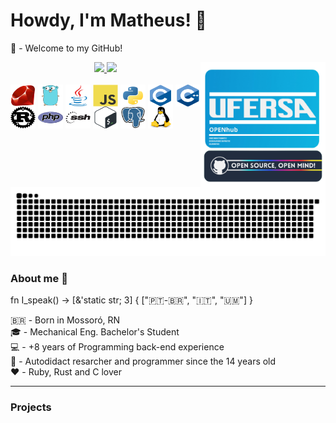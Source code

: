 # Howdy, I'm Matheus! 👋

🚀 - Welcome to my GitHub!

<div align="center">
  
  <a href="https://github.com/fasmagoric"  align="left">
    <img height="150em" src="https://github-readme-stats.vercel.app/api?username=fasmagoric&show_icons=true&theme=nightowl&include_all_commits=true&count_private=true" />
    <img height="150em" src="https://github-readme-stats.vercel.app/api/top-langs/?username=fasmagoric&layout=compact&langs_count=7&theme=nightowl"  />
  </a> 
    <img height="200em" src="https://raw.githubusercontent.com/fasmagoric/fasmagoric/refs/heads/main/UFERSA_OPENhub.png" align="right"/>

</div>

<div style="display: inline_block"><br>
  <img align="center" alt="Ruby" height="35" width="40" src="https://raw.githubusercontent.com/devicons/devicon/refs/heads/master/icons/ruby/ruby-original.svg">
  <img align="center" alt="Go" height="35" width="40" src="https://raw.githubusercontent.com/devicons/devicon/refs/heads/master/icons/go/go-original.svg">
  <img align="center" alt="Java" height="35" width="40" src="https://raw.githubusercontent.com/devicons/devicon/refs/heads/master/icons/java/java-original.svg">
  <img align="center" alt="JS" height="35" width="40" src="https://raw.githubusercontent.com/devicons/devicon/refs/heads/master/icons/javascript/javascript-original.svg">
  <img align="center" alt="Python" height="35" width="40" src="https://raw.githubusercontent.com/devicons/devicon/master/icons/python/python-original.svg">
  <img align="center" alt="C" height="35" width="40" src="https://raw.githubusercontent.com/devicons/devicon/refs/heads/master/icons/c/c-original.svg">
  <img align="center" alt="Cpp" height="35" width="40" src="https://raw.githubusercontent.com/devicons/devicon/refs/heads/master/icons/cplusplus/cplusplus-original.svg">
  <img align="center" alt="Rustuwu" height="35" width="40" src="https://raw.githubusercontent.com/devicons/devicon/refs/heads/master/icons/rust/rust-original.svg">
  <img align="center" alt="Php" height="35" width="40" src="https://raw.githubusercontent.com/devicons/devicon/refs/heads/master/icons/php/php-original.svg">
  <img align="center" alt="ssh" height="35" width="40" src="https://raw.githubusercontent.com/devicons/devicon/refs/heads/master/icons/ssh/ssh-original-wordmark.svg">
  <img align="center" alt="bash" height="35" width="40" src="https://raw.githubusercontent.com/devicons/devicon/refs/heads/master/icons/bash/bash-original.svg">
  <img align="center" alt="postgres" height="35" width="40" src="https://raw.githubusercontent.com/devicons/devicon/refs/heads/master/icons/postgresql/postgresql-original.svg">
  <img align="center" alt="THELinux" height="35" width="40" src="https://raw.githubusercontent.com/devicons/devicon/refs/heads/master/icons/linux/linux-original.svg">
  <p align="center">
    <img src="https://raw.githubusercontent.com/fasmagoric/fasmagoric/refs/heads/main/github-contribution-grid-snake.svg" target="_blank" alt="Snake animation">  
  </p>

</div>


### About me 🫠

fn I_speak() -> [&'static str; 3] { ["🇵🇹-🇧🇷", "🇮🇹", "🇺🇲"] }

🇧🇷 - Born in Mossoró, RN <br>
🎓 - Mechanical Eng. Bachelor's Student <br>
💻 - +8 years of Programming back-end experience <br>
🔎 - Autodidact resarcher and programmer since the 14 years old <br>
❤️ - Ruby, Rust and C lover <br>

---

### Projects 


